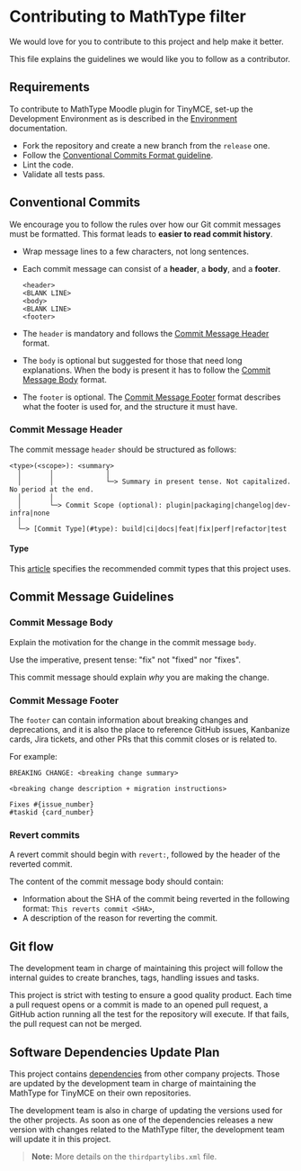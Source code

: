 # Contributing to MathType filter

We would love for you to contribute to this project and help make it better.

This file explains the guidelines we would like you to follow as a contributor.

## Requirements

To contribute to MathType Moodle plugin for TinyMCE, set-up the Development Environment as is described in the [Environment](../environment/README.md) documentation.

- Fork the repository and create a new branch from the `release` one.
- Follow the [Conventional Commits Format guideline](#conventional-commits).
- Lint the code.
- Validate all tests pass.

## Conventional Commits

We encourage you to follow the rules over how our Git commit messages must be formatted.
This format leads to **easier to read commit history**.

- Wrap message lines to a few characters, not long sentences.

- Each commit message can consist of a **header**, a **body**, and a **footer**.

    ```
    <header>
    <BLANK LINE>
    <body>
    <BLANK LINE>
    <footer>
    ```

- The `header` is mandatory and follows the [Commit Message Header](#commit-message-header) format.

- The `body` is optional but suggested for those that need long explanations.
  When the body is present it has to follow the [Commit Message Body](#commit-message-body) format.

- The `footer` is optional. The [Commit Message Footer](#commit-message-footer) format describes what the footer is used for, and the structure it must have.

### Commit Message Header

The commit message `header` should be structured as follows:

```
<type>(<scope>): <summary>
  │       │             │
  │       │             └─> Summary in present tense. Not capitalized. No period at the end.
  │       │
  │       └─> Commit Scope (optional): plugin|packaging|changelog|dev-infra|none
  │
  └─> [Commit Type](#type): build|ci|docs|feat|fix|perf|refactor|test
```

#### Type

This [article](https://medium.com/@noriller/docs-conventional-commits-feat-fix-refactor-which-is-which-531614fcb65a) specifies the recommended commit types that this project uses.

## Commit Message Guidelines


### Commit Message Body

Explain the motivation for the change in the commit message `body`.

Use the imperative, present tense: "fix" not "fixed" nor "fixes".

This commit message should explain _why_ you are making the change.

### Commit Message Footer

The `footer` can contain information about breaking changes and deprecations, and it is also the place to reference GitHub issues, Kanbanize cards, Jira tickets, and other PRs that this commit closes or is related to.

For example:

```
BREAKING CHANGE: <breaking change summary>

<breaking change description + migration instructions>

Fixes #{issue_number}
#taskid {card_number}
```

### Revert commits

A revert commit should begin with `revert:`, followed by the header of the reverted commit.

The content of the commit message body should contain:

- Information about the SHA of the commit being reverted in the following format: `This reverts commit <SHA>`,
- A description of the reason for reverting the commit.

## Git flow

The development team in charge of maintaining this project will follow the internal guides to create branches, tags, handling issues and tasks.

This project is strict with testing to ensure a good quality product. Each time a pull request opens or a commit is made to an opened pull request, a GitHub action running all the test for the repository will execute. If that fails, the pull request can not be merged.

## Software Dependencies Update Plan

This project contains [dependencies](../environment/README.md#dependencies-of-mathtype-filter) from other company projects. Those are updated by the development team in charge of maintaining the MathType for TinyMCE on their own repositories.

The development team is also in charge of updating the versions used for the other projects. As soon as one of the dependencies releases a new version with changes related to the MathType filter, the development team will update it in this project.

> **Note:** More details on the `thirdpartylibs.xml` file.

